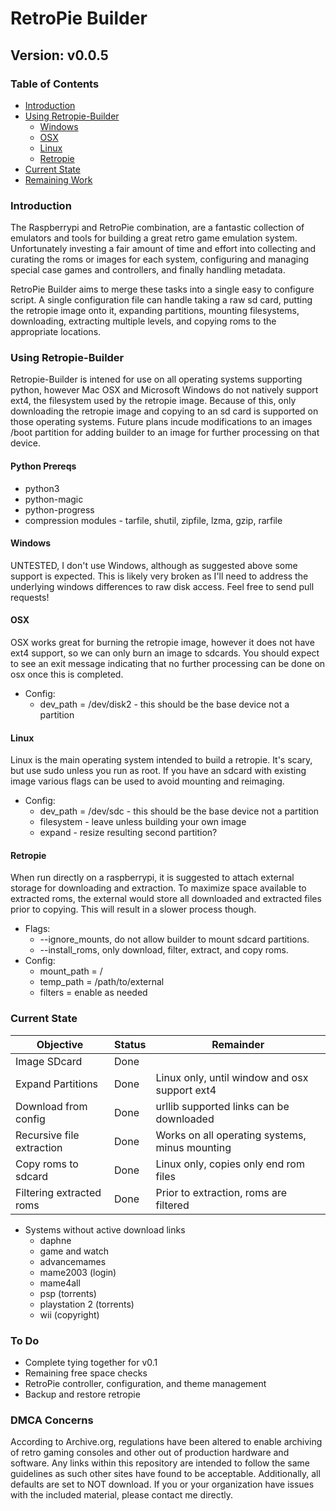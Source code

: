 # RetroPie Builder
## Version: v0.0.5

### Table of Contents

* [Introduction](Readme.md#introduction)
* [Using Retropie-Builder](Readme.md#using-retropie-builder)
  * [Windows](Readme.md#windows)
  * [OSX](Readme.md#osx)
  * [Linux](Readme.md#linux)
  * [Retropie](Readme.md#retropie)
* [Current State](Readme.md#current-state)
* [Remaining Work](Readme.md#todo)

### Introduction

The Raspberrypi and RetroPie combination, are a fantastic collection of
emulators and tools for building a great retro game emulation system.
Unfortunately investing a fair amount of time and effort into collecting
and curating the roms or images for each system, configuring and managing
special case games and controllers, and finally handling metadata.

RetroPie Builder aims to merge these tasks into a single easy to configure
script. A single configuration file can handle taking a raw sd card, putting the
retropie image onto it, expanding partitions, mounting filesystems, downloading,
extracting multiple levels, and copying roms to the appropriate locations.

### Using Retropie-Builder

Retropie-Builder is intened for use on all operating systems supporting python,
however Mac OSX and Microsoft Windows do not natively support ext4, the filesystem
used by the retropie image. Because of this, only downloading the retropie image
and copying to an sd card is supported on those operating systems. Future plans
incude modifications to an images /boot partition for adding builder to an image
for further processing on that device.

#### Python Prereqs

  * python3
  * python-magic
  * python-progress
  * compression modules - tarfile, shutil, zipfile, lzma, gzip, rarfile

#### Windows

UNTESTED, I don't use Windows, although as suggested above some support is
expected. This is likely very broken as I'll need to address the underlying
windows differences to raw disk access. Feel free to send pull requests!

#### OSX

OSX works great for burning the retropie image, however it does not have ext4
support, so we can only burn an image to sdcards. You should expect to see an
exit message indicating that no further processing can be done on osx once this
is completed.

* Config:
  * dev_path = /dev/disk2 - this should be the base device not a partition

#### Linux

Linux is the main operating system intended to build a retropie. It's scary,
but use sudo unless you run as root. If you have an sdcard with existing image
various flags can be used to avoid mounting and reimaging.

* Config:
  * dev_path = /dev/sdc - this should be the base device not a partition
  * filesystem - leave unless building your own image
  * expand - resize resulting second partition?

#### Retropie

When run directly on a raspberrypi, it is suggested to attach external storage
for downloading and extraction. To maximize space available to extracted roms,
the external would store all downloaded and extracted files prior to copying.
This will result in a slower process though.

* Flags:
  * --ignore_mounts, do not allow builder to mount sdcard partitions.
  * --install_roms, only download, filter, extract, and copy roms.
* Config:
  * mount_path = /
  * temp_path = /path/to/external
  * filters = enable as needed

### Current State

|Objective |Status |Remainder|
|-----|-----|-----|
|Image SDcard |Done | |
|Expand Partitions |Done |Linux only, until window and osx support ext4|
|Download from config |Done |urllib supported links can be downloaded |
|Recursive file extraction |Done |Works on all operating systems, minus mounting|
|Copy roms to sdcard |Done |Linux only, copies only end rom files|
|Filtering extracted roms |Done |Prior to extraction, roms are filtered|

* Systems without active download links
  * daphne
  * game and watch
  * advancemames
  * mame2003 (login)
  * mame4all
  * psp (torrents)
  * playstation 2 (torrents)
  * wii (copyright)
  
### To Do

* Complete tying together for v0.1
* Remaining free space checks
* RetroPie controller, configuration, and theme management
* Backup and restore retropie

### DMCA Concerns

According to Archive.org, regulations have been altered to enable archiving of
retro gaming consoles and other out of production hardware and software. Any
links within this repository are intended to follow the same guidelines as
such other sites have found to be acceptable. Additionally, all defaults are set
to NOT download. If you or your organization have issues with the included
material, please contact me directly.
